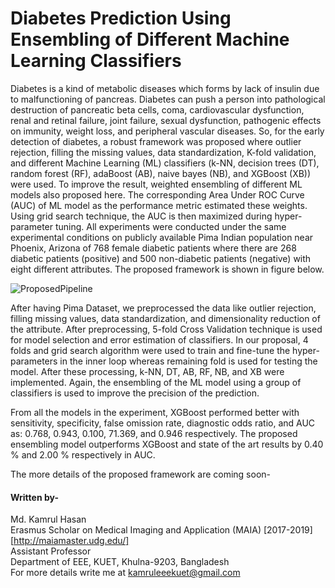 # Diabetes Prediction Using Ensembling of Different Machine Learning Classifiers
Diabetes is a kind of metabolic diseases which forms by lack of insulin due to malfunctioning of pancreas. Diabetes can push a person into pathological destruction of pancreatic beta cells, coma, cardiovascular dysfunction, renal and retinal failure, joint failure, sexual dysfunction, pathogenic effects on immunity, weight loss, and peripheral vascular diseases. So, for the early detection of diabetes, a  robust  framework  was proposed where outlier rejection, filling the missing values, data standardization, K-fold validation, and different Machine Learning (ML) classifiers (k-NN, decision trees (DT), random forest (RF), adaBoost (AB), naive bayes (NB), and XGBoost (XB)) were used. To improve the result, weighted ensembling of different ML models also proposed here. The corresponding Area Under ROC Curve (AUC) of ML model as the performance metric estimated these weights. Using grid search technique, the AUC is then maximized during hyper-parameter tuning. All experiments were conducted under the same experimental conditions on publicly available Pima Indian population near Phoenix, Arizona of 768 female diabetic patients where there are 268 diabetic patients (positive) and 500 non-diabetic patients (negative) with eight different attributes. The proposed framework is shown in figure below.

![ProposedPipeline](https://user-images.githubusercontent.com/32570071/74607847-81597a80-5106-11ea-87f1-95e6adf69170.png)

After having Pima Dataset, we preprocessed the data like outlier rejection, filling missing values, data standardization, and dimensionality reduction of the attribute. After preprocessing, 5-fold Cross Validation technique is used for model selection and error estimation of classifiers. In our proposal, 4 folds and grid search algorithm were used to train and fine-tune the hyper-parameters in the inner loop whereas remaining fold is used for testing the model. After these processing, k-NN, DT, AB, RF, NB, and XB were implemented. Again, the ensembling of the ML model using a group of classifiers is used to improve the precision of the prediction. 

From all the models in the experiment, XGBoost performed better with sensitivity, specificity, false omission rate, diagnostic odds ratio, and AUC as: 0.768, 0.943, 0.100, 71.369, and 0.946 respectively. The proposed ensembling model outperforms XGBoost and state of the art results by 0.40 % and 2.00 % respectively in AUC. 

The more details of the proposed framework are coming soon- <br>

#### Written by-  <br>
Md. Kamrul Hasan <br> 
Erasmus Scholar on Medical Imaging and Application (MAIA) [2017-2019] [http://maiamaster.udg.edu/] <br> 
Assistant Professor <br>
Department of EEE, KUET, Khulna-9203, Bangladesh <br>
For more details write me at kamruleeekuet@gmail.com <br>

